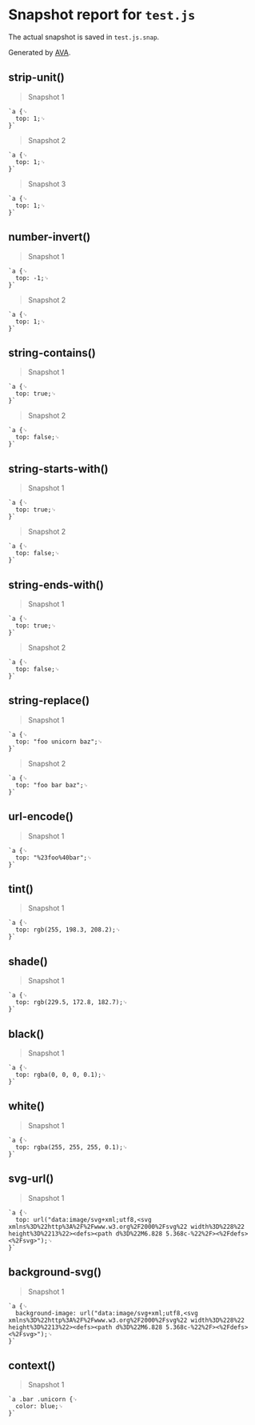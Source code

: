 # Snapshot report for `test.js`

The actual snapshot is saved in `test.js.snap`.

Generated by [AVA](https://avajs.dev).

## strip-unit()

> Snapshot 1

    `a {␊
      top: 1;␊
    }`

> Snapshot 2

    `a {␊
      top: 1;␊
    }`

> Snapshot 3

    `a {␊
      top: 1;␊
    }`

## number-invert()

> Snapshot 1

    `a {␊
      top: -1;␊
    }`

> Snapshot 2

    `a {␊
      top: 1;␊
    }`

## string-contains()

> Snapshot 1

    `a {␊
      top: true;␊
    }`

> Snapshot 2

    `a {␊
      top: false;␊
    }`

## string-starts-with()

> Snapshot 1

    `a {␊
      top: true;␊
    }`

> Snapshot 2

    `a {␊
      top: false;␊
    }`

## string-ends-with()

> Snapshot 1

    `a {␊
      top: true;␊
    }`

> Snapshot 2

    `a {␊
      top: false;␊
    }`

## string-replace()

> Snapshot 1

    `a {␊
      top: "foo unicorn baz";␊
    }`

> Snapshot 2

    `a {␊
      top: "foo bar baz";␊
    }`

## url-encode()

> Snapshot 1

    `a {␊
      top: "%23foo%40bar";␊
    }`

## tint()

> Snapshot 1

    `a {␊
      top: rgb(255, 198.3, 208.2);␊
    }`

## shade()

> Snapshot 1

    `a {␊
      top: rgb(229.5, 172.8, 182.7);␊
    }`

## black()

> Snapshot 1

    `a {␊
      top: rgba(0, 0, 0, 0.1);␊
    }`

## white()

> Snapshot 1

    `a {␊
      top: rgba(255, 255, 255, 0.1);␊
    }`

## svg-url()

> Snapshot 1

    `a {␊
      top: url("data:image/svg+xml;utf8,<svg xmlns%3D%22http%3A%2F%2Fwww.w3.org%2F2000%2Fsvg%22 width%3D%228%22 height%3D%2213%22><defs><path d%3D%22M6.828 5.368c-%22%2F><%2Fdefs><%2Fsvg>");␊
    }`

## background-svg()

> Snapshot 1

    `a {␊
      background-image: url("data:image/svg+xml;utf8,<svg xmlns%3D%22http%3A%2F%2Fwww.w3.org%2F2000%2Fsvg%22 width%3D%228%22 height%3D%2213%22><defs><path d%3D%22M6.828 5.368c-%22%2F><%2Fdefs><%2Fsvg>");␊
    }`

## context()

> Snapshot 1

    `a .bar .unicorn {␊
      color: blue;␊
    }`
